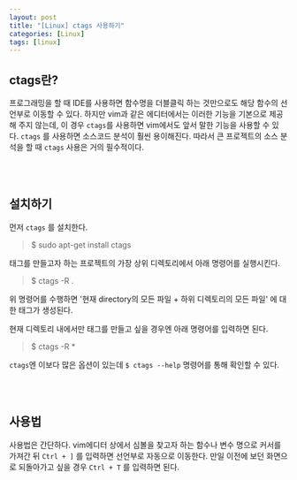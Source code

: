 ```yaml
---
layout: post
title: "[Linux] ctags 사용하기" 
categories: [Linux]
tags: [linux]
---
```


## ctags란?
프로그래밍을 할 때 IDE를 사용하면 함수명을 더블클릭 하는 것만으로도 해당 함수의 선언부로 이동할 수 있다.
하지만 vim과 같은 에디터에서는 이러한 기능을 기본으로 제공해 주지 않는데, 이 경우 `ctags`를 사용하면 vim에서도 앞서 말한 기능을 사용할 수 있다.
`ctags` 를 사용하면 소스코드 분석이 훨씬 용이해진다. 
따라서 큰 프로젝트의 소스 분석을 할 때 `ctags` 사용은 거의 필수적이다.

<br><br>

## 설치하기
먼저 `ctags` 를 설치한다.
> $ sudo apt-get install ctags

태그를 만들고자 하는 프로젝트의 가장 상위 디렉토리에서 아래 명령어를 실행시킨다.
> $ ctags -R .

위 명령어를 수행하면 '현재 directory의 모든 파일 + 하위 디렉토리의 모든 파일' 에 대한 태그가 생성된다.

현재 디렉토리 내에서만 태그를 만들고 싶을 경우엔 아래 명령어를 입력하면 된다.
> $ ctags -R *

`ctags`엔 이보다 많은 옵션이 있는데 `$ ctags --help` 명령어를 통해 확인할 수 있다.

<br><br>

## 사용법
사용법은 간단하다. vim에디터 상에서 심볼을 찾고자 하는 함수나 변수 명으로 커서를 가져간 뒤 `Ctrl + ]` 를 입력하면 선언부로 자동으로 이동한다. 
만일 이전에 보던 화면으로 되돌아가고 싶을 경우 `Ctrl + T` 를 입력하면 된다.
